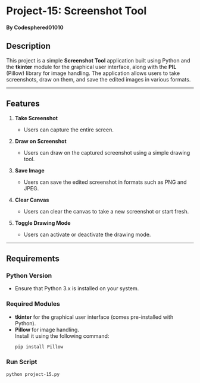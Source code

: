# Project-15: Screenshot Tool  
**By Codesphered01010**

## Description  
This project is a simple **Screenshot Tool** application built using Python and the **tkinter** module for the graphical user interface, along with the **PIL** (Pillow) library for image handling. The application allows users to take screenshots, draw on them, and save the edited images in various formats.

---

## Features  

1. **Take Screenshot**  
   - Users can capture the entire screen.

2. **Draw on Screenshot**  
   - Users can draw on the captured screenshot using a simple drawing tool.

3. **Save Image**  
   - Users can save the edited screenshot in formats such as PNG and JPEG.

4. **Clear Canvas**  
   - Users can clear the canvas to take a new screenshot or start fresh.

5. **Toggle Drawing Mode**  
   - Users can activate or deactivate the drawing mode.

---

## Requirements  

### Python Version  
- Ensure that Python 3.x is installed on your system.  

### Required Modules  
- **tkinter** for the graphical user interface (comes pre-installed with Python).  
- **Pillow** for image handling.  
  Install it using the following command:  
  ```bash
  pip install Pillow
### Run Script
```bash
python project-15.py
